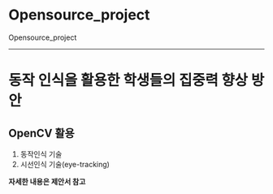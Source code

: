 # Opensource_project
Opensource_project

* * *

동작 인식을 활용한 학생들의 집중력 향상 방안
================================

## OpenCV 활용
1. 동작인식 기술
2. 시선인식 기술(eye-tracking)

__자세한 내용은 제안서 참고__

